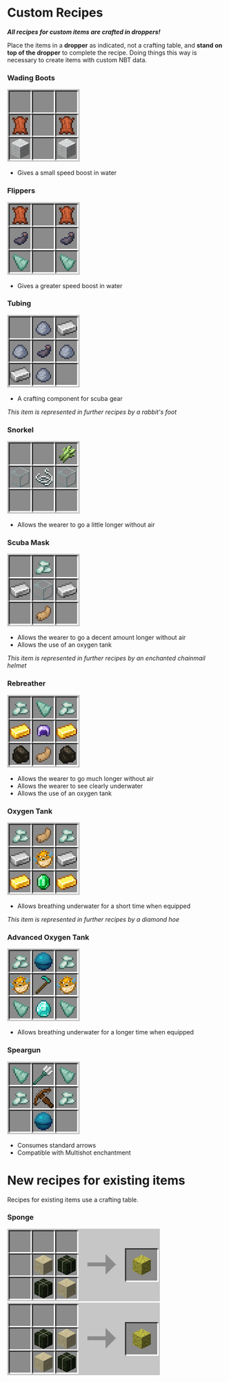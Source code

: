 # Custom Recipes

***All recipes for custom items are crafted in droppers!***

Place the items in a **dropper** as indicated, not a crafting table, and **stand on top of the dropper** to complete the recipe. Doing things this way is necessary to create items with custom NBT data.

### Wading Boots

![wading boots](images/wading_boots.png)

- Gives a small speed boost in water

### Flippers

![flippers](images/flippers.png)

- Gives a greater speed boost in water

### Tubing

![tubing](images/tubing.png)

- A crafting component for scuba gear

*This item is represented in further recipes by a rabbit's foot*

### Snorkel

![snorkel](images/snorkel.png)

- Allows the wearer to go a little longer without air

### Scuba Mask

![scuba mask](images/scuba_mask.png)

- Allows the wearer to go a decent amount longer without air
- Allows the use of an oxygen tank

*This item is represented in further recipes by an enchanted chainmail helmet*

### Rebreather

![rebreather](images/rebreather.png)

- Allows the wearer to go much longer without air
- Allows the wearer to see clearly underwater
- Allows the use of an oxygen tank

### Oxygen Tank

![oxygen tank](images/oxygen_tank.png)

- Allows breathing underwater for a short time when equipped

*This item is represented in further recipes by a diamond hoe*

### Advanced Oxygen Tank

![advanced oxygen tank](images/advanced_tank.png)

- Allows breathing underwater for a longer time when equipped

### Speargun

![speargun](images/speargun.png)

- Consumes standard arrows
- Compatible with Multishot enchantment

# New recipes for existing items

Recipes for existing items use a crafting table.

### Sponge

![sponge](images/sponge.png)
![sponge_alt](images/sponge_alt.png)